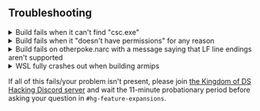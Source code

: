 ## Troubleshooting

<details>
<summary>Build fails when it can't find "csc.exe"</summary>
<br>

Make sure you added your .NET framework file path to the PATH system environment variable.  Just to make sure, add it to both the specific user's PATH and the System's PATH in both of the panes of the window that pops up.  Make sure to close and reopen the WSL terminal.
</details>

<details>
<summary>Build fails when it "doesn't have permissions" for any reason</summary>
<br>

Try running it again with `sudo` in front:  `sudo make build_tools --jobs`
</details>

<details>
<summary>Build fails on otherpoke.narc with a message saying that LF line endings aren't supported</summary>
<br>

Run:
```
git rm -rf --cached .
git reset --hard HEAD
```
The affected pal files in `rawdata/otherpoke/arceus-fairy-normal.pal` and `rawdata/otherpoke/arceus-fairy-normal.pal` should now use CR LF line endings.  Alternatively, you can manually convert them yourselves with Notepad++.

The correct file will show "Windows (CR LF)" at the bottom right of the editor in Notepad++.
</details>

<details>
<summary>WSL fully crashes out when building armips</summary>
<br>

Remove the `--jobs` from the command, running just `make build_tools`.  It will take longer, but will take less memory, and thus won't crash WSL.
</details>

If all of this fails/your problem isn't present, please join [the Kingdom of DS Hacking Discord server](https://discord.gg/zAtqJDW2jC) and wait the 11-minute probationary period before asking your question in `#hg-feature-expansions`.